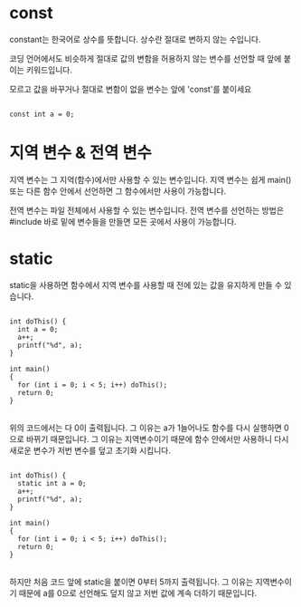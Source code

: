 # const

constant는 한국어로 상수를 뜻합니다. 상수란 절대로 변하지 않는 수입니다.

코딩 언어에서도 비슷하게 절대로 값의 변함을 허용하지 않는 변수를 선언할 때 앞에 붙이는 키워드입니다.

모르고 값을 바꾸거나 절대로 변함이 없을 변수는 앞에 'const'를 붙이세요

<code>
const int a = 0;
</code>

# 지역 변수 & 전역 변수

지역 변수는 그 지억(함수)에서만 사용할 수 있는 변수입니다.
지역 변수는 쉽게 main() 또는 다른 함수 안에서 선언하면 그 함수에서만 사용이 가능합니다.

전역 변수는 파일 전체에서 사용할 수 있는 변수입니다.
전역 변수를 선언하는 방법은 #include 바로 밑에 변수들을 만들면 모든 곳에서 사용이 가능합니다.

# static

static을 사용하면 함수에서 지역 변수를 사용할 때 전에 있는 값을 유지하게 만들 수 있습니다.

<pre>
<code>
int doThis() {
  int a = 0;
  a++;
  printf("%d", a);
}

int main()
{
  for (int i = 0; i < 5; i++) doThis();
  return 0;
}
</code>
</pre>

위의 코드에서는 다 0이 출력됩니다. 그 이유는 a가 1늘어나도 함수를 다시 실행하면 0으로 바뀌기 때문입니다. 그 이유는 지역변수이기 때문에 함수 안에서만 사용하니 다시 새로운 변수가 저번 변수를 덮고 초기화 시킵니다.

<pre>
<code>
int doThis() {
  static int a = 0;
  a++;
  printf("%d", a);
}

int main()
{
  for (int i = 0; i < 5; i++) doThis();
  return 0;
}
</code>
</pre>

하지만 처음 코드 앞에 static을 붙이면 0부터 5까지 출력됩니다. 그 이유는 지역변수이기 때문에 a를 0으로 선언해도 덮지 않고 저번 값에 계속 더하기 때문입니다.
